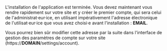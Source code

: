 L'installation de l'application est terminée. Vous devez maintenant vous rendre rapidement sur votre site et y créer le premier compte, qui sera celui de l'administrat·eur·ice, en utilisant impérativement l'adresse électronique de l'utilisat·eur·ice que vous avez choisi·e avant l'installation : **__EMAIL__**.

Vous pourrez bien sûr modifier cette adresse par la suite dans l'interface de gestion des paramètres de compte sur votre site (https://__DOMAIN__/settings/account).
